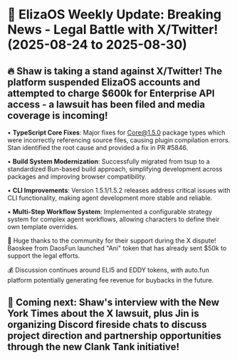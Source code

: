 # 🚀 ElizaOS Weekly Update: Breaking News - Legal Battle with X/Twitter! (2025-08-24 to 2025-08-30)

## 🔥 Shaw is taking a stand against X/Twitter! The platform suspended ElizaOS accounts and attempted to charge $600k for Enterprise API access - a lawsuit has been filed and media coverage is incoming!

• **TypeScript Core Fixes**: Major fixes for Core@1.5.0 package types which were incorrectly referencing source files, causing plugin compilation errors. Stan identified the root cause and provided a fix in PR #5846.

• **Build System Modernization**: Successfully migrated from tsup to a standardized Bun-based build approach, simplifying development across packages and improving browser compatibility.

• **CLI Improvements**: Version 1.5.1/1.5.2 releases address critical issues with CLI functionality, making agent development more stable and reliable.

• **Multi-Step Workflow System**: Implemented a configurable strategy system for complex agent workflows, allowing characters to define their own template overrides.

🤝 Huge thanks to the community for their support during the X dispute! Baoskee from DaosFun launched "Ani" token that has already sent $50k to support the legal efforts.

💰 Discussion continues around ELI5 and EDDY tokens, with auto.fun platform potentially generating fee revenue for buybacks in the future.

## 🔮 Coming next: Shaw's interview with the New York Times about the X lawsuit, plus Jin is organizing Discord fireside chats to discuss project direction and partnership opportunities through the new Clank Tank initiative!